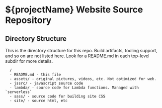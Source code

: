 # ${projectName} Website Source Repository

## Directory Structure

This is the directory structure for this repo. Build artifacts, tooling support,
and so on are not listed here. Look for a README.md in each top-level subdir for
more details.
```
  /
  - README.md - this file
  - assets/ - original pictures, videos, etc. Not optimized for web.
  - jssrc/ - javascript source code
  - lambda/ - source code for Lambda functions. Managed with `serverless`
  - sass/ - source code for building site CSS
  - site/ - source html, etc
```
